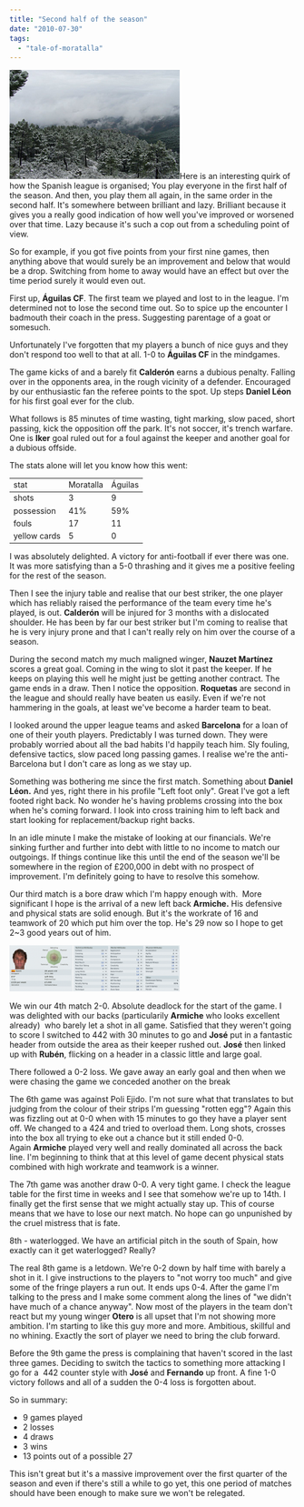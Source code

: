 ```yaml
---
title: "Second half of the season"
date: "2010-07-30"
tags: 
  - "tale-of-moratalla"
---
```


![](images/winter001.png "winter001")Here is an interesting quirk of how the Spanish league is organised; You play everyone in the first half of the season. And then, you play them all again, in the same order in the second half. It's somewhere between brilliant and lazy. Brilliant because it gives you a really good indication of how well you've improved or worsened over that time. Lazy because it's such a cop out from a scheduling point of view.

So for example, if you got five points from your first nine games, then anything above that would surely be an improvement and below that would be a drop. Switching from home to away would have an effect but over the time period surely it would even out.

First up, **Águilas CF**. The first team we played and lost to in the league. I'm determined not to lose the second time out. So to spice up the encounter I badmouth their coach in the press. Suggesting parentage of a goat or somesuch.

Unfortunately I've forgotten that my players a bunch of nice guys and they don't respond too well to that at all. 1-0 to **Águilas CF** in the mindgames.

The game kicks of and a barely fit **Calderón** earns a dubious penalty. Falling over in the opponents area, in the rough vicinity of a defender. Encouraged by our enthusiastic fan the referee points to the spot. Up steps **Daniel Léon** for his first goal ever for the club.

What follows is 85 minutes of time wasting, tight marking, slow paced, short passing, kick the opposition off the park. It's not soccer, it's trench warfare. One is **Iker** goal ruled out for a foul against the keeper and another goal for a dubious offside.

The stats alone will let you know how this went:

<table><tbody><tr><td>stat</td><td>Moratalla</td><td>Águilas</td></tr></tbody><tbody><tr><td>shots</td><td>3</td><td>9</td></tr><tr><td>possession</td><td>41%</td><td>59%</td></tr><tr><td>fouls</td><td>17</td><td>11</td></tr><tr><td>yellow cards</td><td>5</td><td>0</td></tr></tbody></table>

I was absolutely delighted. A victory for anti-football if ever there was one. It was more satisfying than a 5-0 thrashing and it gives me a positive feeling for the rest of the season.

Then I see the injury table and realise that our best striker, the one player which has reliably raised the performance of the team every time he's played, is out. **Calderón** will be injured for 3 months with a dislocated shoulder. He has been by far our best striker but I'm coming to realise that he is very injury prone and that I can't really rely on him over the course of a season.

During the second match my much maligned winger, **Nauzet Martínez** scores a great goal. Coming in the wing to slot it past the keeper. If he keeps on playing this well he might just be getting another contract. The game ends in a draw. Then I notice the opposition. **Roquetas** are second in the league and should really have beaten us easily. Even if we're not hammering in the goals, at least we've become a harder team to beat.

I looked around the upper league teams and asked **Barcelona** for a loan of one of their youth players. Predictably I was turned down. They were probably worried about all the bad habits I'd happily teach him. Sly fouling, defensive tactics, slow paced long passing games. I realise we're the anti-Barcelona but I don't care as long as we stay up.

Something was bothering me since the first match. Something about **Daniel Léon.** And yes, right there in his profile "Left foot only". Great I've got a left footed right back. No wonder he's having problems crossing into the box when he's coming forward. I look into cross training him to left back and start looking for replacement/backup right backs.

In an idle minute I make the mistake of looking at our financials. We're sinking further and further into debt with little to no income to match our outgoings. If things continue like this until the end of the season we'll be somewhere in the region of £200,000 in debt with no prospect of improvement. I'm definitely going to have to resolve this somehow.

Our third match is a bore draw which I'm happy enough with.  More significant I hope is the arrival of a new left back **Armiche.** His defensive and physical stats are solid enough. But it's the workrate of 16 and teamwork of 20 which put him over the top. He's 29 now so I hope to get 2~3 good years out of him.

[![](images/armiche001-300x81.png "armiche001")](http://spurious-logic.net/wp-content/uploads/2010/07/armiche001.png)

We win our 4th match 2-0. Absolute deadlock for the start of the game. I was delighted with our backs (particularily **Armiche** who looks excellent already)  who barely let a shot in all game. Satisfied that they weren't going to score I switched to 442 with 30 minutes to go and **José** put in a fantastic header from outside the area as their keeper rushed out. **José** then linked up with **Rubén**, flicking on a header in a classic little and large goal.

There followed a 0-2 loss. We gave away an early goal and then when we were chasing the game we conceded another on the break

The 6th game was against Poli Ejido. I'm not sure what that translates to but judging from the colour of their strips I'm guessing "rotten egg"? Again this was fizzling out at 0-0 when with 15 minutes to go they have a player sent off. We changed to a 424 and tried to overload them. Long shots, crosses into the box all trying to eke out a chance but it still ended 0-0. Again **Armiche** played very well and really dominated all across the back line. I'm beginning to think that at this level of game decent physical stats combined with high workrate and teamwork is a winner.

The 7th game was another draw 0-0. A very tight game. I check the league table for the first time in weeks and I see that somehow we're up to 14th. I finally get the first sense that we might actually stay up. This of course means that we have to lose our next match. No hope can go unpunished by the cruel mistress that is fate.

8th - waterlogged. We have an artificial pitch in the south of Spain, how exactly can it get waterlogged? Really?

The real 8th game is a letdown. We're 0-2 down by half time with barely a shot in it. I give instructions to the players to "not worry too much" and give some of the fringe players a run out. It ends ups 0-4. After the game I'm talking to the press and I make some comment along the lines of "we didn't have much of a chance anyway". Now most of the players in the team don't react but my young winger **Otero** is all upset that I'm not showing more ambition. I'm starting to like this guy more and more. Ambitious, skillful and no whining. Exactly the sort of player we need to bring the club forward.

Before the 9th game the press is complaining that haven't scored in the last three games. Deciding to switch the tactics to something more attacking I go for a  442 counter style with **José** and **Fernando** up front. A fine 1-0 victory follows and all of a sudden the 0-4 loss is forgotten about.

So in summary:

- 9 games played
- 2 losses
- 4 draws
- 3 wins
- 13 points out of a possible 27

This isn't great but it's a massive improvement over the first quarter of the season and even if there's still a while to go yet, this one period of matches should have been enough to make sure we won't be relegated.
